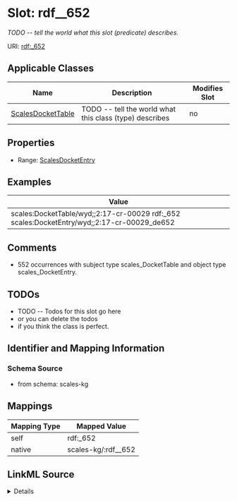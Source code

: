 

# Slot: rdf__652


_TODO -- tell the world what this slot (predicate) describes._





URI: [rdf:_652](http://www.w3.org/1999/02/22-rdf-syntax-ns#_652)



<!-- no inheritance hierarchy -->





## Applicable Classes

| Name | Description | Modifies Slot |
| --- | --- | --- |
| [ScalesDocketTable](../classes/ScalesDocketTable.md) | TODO -- tell the world what this class (type) describes |  no  |







## Properties

* Range: [ScalesDocketEntry](../classes/ScalesDocketEntry.md)






## Examples

| Value |
| --- |
| scales:DocketTable/wyd;;2:17-cr-00029 rdf:_652 scales:DocketEntry/wyd;;2:17-cr-00029_de652 |

## Comments

* 552 occurrences with subject type scales_DocketTable and object type scales_DocketEntry.

## TODOs

* TODO -- Todos for this slot go here
* or you can delete the todos
* if you think the class is perfect.

## Identifier and Mapping Information







### Schema Source


* from schema: scales-kg




## Mappings

| Mapping Type | Mapped Value |
| ---  | ---  |
| self | rdf:_652 |
| native | scales-kg/:rdf__652 |




## LinkML Source

<details>
```yaml
name: rdf__652
description: TODO -- tell the world what this slot (predicate) describes.
todos:
- TODO -- Todos for this slot go here
- or you can delete the todos
- if you think the class is perfect.
comments:
- 552 occurrences with subject type scales_DocketTable and object type scales_DocketEntry.
examples:
- value: scales:DocketTable/wyd;;2:17-cr-00029 rdf:_652 scales:DocketEntry/wyd;;2:17-cr-00029_de652
from_schema: scales-kg
rank: 1000
slot_uri: rdf:_652
alias: rdf__652
domain_of:
- scales_DocketTable
range: scales_DocketEntry

```
</details>